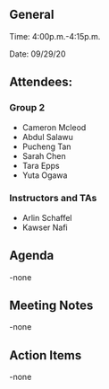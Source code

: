 ## General

Time: 4:00p.m.-4:15p.m.

Date: 09/29/20

## Attendees:
### Group 2
* Cameron Mcleod
* Abdul Salawu 
* Pucheng Tan
* Sarah Chen
* Tara Epps
* Yuta Ogawa

### Instructors and TAs
* Arlin Schaffel
* Kawser Nafi

## Agenda 
-none

## Meeting Notes
-none

## Action Items
-none
